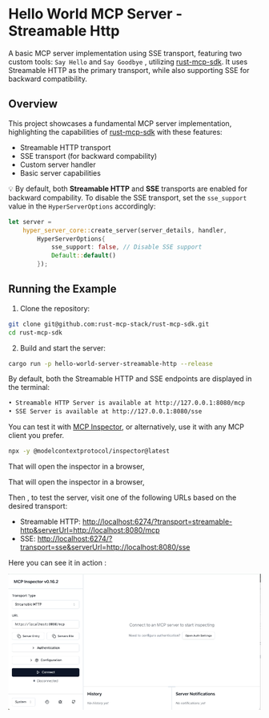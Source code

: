 # Hello World MCP Server - Streamable Http

A basic MCP server implementation using SSE transport, featuring two custom tools: `Say Hello` and `Say Goodbye` , utilizing [rust-mcp-sdk](https://github.com/rust-mcp-stack/rust-mcp-sdk). It uses Streamable HTTP as the primary transport, while also supporting SSE for backward compatibility.

## Overview

This project showcases a fundamental MCP server implementation, highlighting the capabilities of [rust-mcp-sdk](https://github.com/rust-mcp-stack/rust-mcp-sdk) with these features:

- Streamable HTTP transport
- SSE transport (for backward compability)
- Custom server handler
- Basic server capabilities

💡 By default, both **Streamable HTTP** and **SSE** transports are enabled for backward compability.
To disable the SSE transport, set the `sse_support` value in the `HyperServerOptions` accordingly:

```rs
let server =
    hyper_server_core::create_server(server_details, handler,
        HyperServerOptions{
            sse_support: false, // Disable SSE support
            Default::default()
        });
```


## Running the Example

1. Clone the repository:

```bash
git clone git@github.com:rust-mcp-stack/rust-mcp-sdk.git
cd rust-mcp-sdk
```

2. Build and start the server:

```bash
cargo run -p hello-world-server-streamable-http --release
```

By default, both the Streamable HTTP and SSE endpoints are displayed in the terminal:

```sh
• Streamable HTTP Server is available at http://127.0.0.1:8080/mcp
• SSE Server is available at http://127.0.0.1:8080/sse
```

You can test it with [MCP Inspector](https://modelcontextprotocol.io/docs/tools/inspector), or alternatively, use it with any MCP client you prefer.

```bash
npx -y @modelcontextprotocol/inspector@latest
```


That will open the inspector in a browser,

That will open the inspector in a browser,

Then , to test the server, visit one of the following URLs based on the desired transport:

* Streamable HTTP:
  [http://localhost:6274/?transport=streamable-http\&serverUrl=http://localhost:8080/mcp](http://localhost:6274/?transport=streamable-http&serverUrl=http://localhost:8080/mcp)
* SSE:
  [http://localhost:6274/?transport=sse\&serverUrl=http://localhost:8080/sse](http://localhost:6274/?transport=sse&serverUrl=http://localhost:8080/sse)

Here you can see it in action :

![hello-world-mcp-server-sse-core](../../assets/examples/hello-world-server-core-streamable-http.gif)
